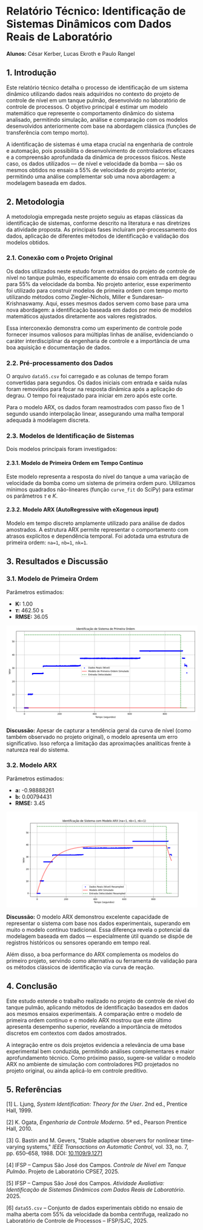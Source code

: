 # Relatório Técnico: Identificação de Sistemas Dinâmicos com Dados Reais de Laboratório
**Alunos:** César Kerber, Lucas Ekroth e Paulo Rangel

## 1. Introdução

Este relatório técnico detalha o processo de identificação de um sistema dinâmico utilizando dados reais adquiridos no contexto do projeto de controle de nível em um tanque pulmão, desenvolvido no laboratório de controle de processos. O objetivo principal é estimar um modelo matemático que represente o comportamento dinâmico do sistema analisado, permitindo simulação, análise e comparação com os modelos desenvolvidos anteriormente com base na abordagem clássica (funções de transferência com tempo morto).

A identificação de sistemas é uma etapa crucial na engenharia de controle e automação, pois possibilita o desenvolvimento de controladores eficazes e a compreensão aprofundada da dinâmica de processos físicos. Neste caso, os dados utilizados — de nível e velocidade da bomba — são os mesmos obtidos no ensaio a 55% de velocidade do projeto anterior, permitindo uma análise complementar sob uma nova abordagem: a modelagem baseada em dados.

## 2. Metodologia

A metodologia empregada neste projeto seguiu as etapas clássicas da identificação de sistemas, conforme descrito na literatura e nas diretrizes da atividade proposta. As principais fases incluíram pré-processamento dos dados, aplicação de diferentes métodos de identificação e validação dos modelos obtidos.

### 2.1. Conexão com o Projeto Original

Os dados utilizados neste estudo foram extraídos do projeto de controle de nível no tanque pulmão, especificamente do ensaio com entrada em degrau para 55% da velocidade da bomba. No projeto anterior, esse experimento foi utilizado para construir modelos de primeira ordem com tempo morto utilizando métodos como Ziegler-Nichols, Miller e Sundaresan-Krishnaswamy. Aqui, esses mesmos dados servem como base para uma nova abordagem: a identificação baseada em dados por meio de modelos matemáticos ajustados diretamente aos valores registrados.

Essa interconexão demonstra como um experimento de controle pode fornecer insumos valiosos para múltiplas linhas de análise, evidenciando o caráter interdisciplinar da engenharia de controle e a importância de uma boa aquisição e documentação de dados.

### 2.2. Pré-processamento dos Dados

O arquivo `data55.csv` foi carregado e as colunas de tempo foram convertidas para segundos. Os dados iniciais com entrada e saída nulas foram removidos para focar na resposta dinâmica após a aplicação do degrau. O tempo foi reajustado para iniciar em zero após este corte.

Para o modelo ARX, os dados foram reamostrados com passo fixo de 1 segundo usando interpolação linear, assegurando uma malha temporal adequada à modelagem discreta.

### 2.3. Modelos de Identificação de Sistemas

Dois modelos principais foram investigados:

#### 2.3.1. Modelo de Primeira Ordem em Tempo Contínuo

Este modelo representa a resposta do nível do tanque a uma variação de velocidade da bomba como um sistema de primeira ordem puro. Utilizamos mínimos quadrados não-lineares (função `curve_fit` do SciPy) para estimar os parâmetros $\tau$ e $K$.

#### 2.3.2. Modelo ARX (AutoRegressive with eXogenous input)

Modelo em tempo discreto amplamente utilizado para análise de dados amostrados. A estrutura ARX permite representar o comportamento com atrasos explícitos e dependência temporal. Foi adotada uma estrutura de primeira ordem: `na=1`, `nb=1`, `nk=1`.

## 3. Resultados e Discussão

### 3.1. Modelo de Primeira Ordem

Parâmetros estimados:
- **K:** 1.00
- **$\tau$:** 462.50 s
- **RMSE:** 36.05

![Figura 1: Identificação de Sistema de Primeira Ordem](first_order_model_identification.png)

**Discussão:** Apesar de capturar a tendência geral da curva de nível (como também observado no projeto original), o modelo apresenta um erro significativo. Isso reforça a limitação das aproximações analíticas frente à natureza real do sistema.

### 3.2. Modelo ARX

Parâmetros estimados:
- **a:** -0.98888261
- **b:** 0.00794431
- **RMSE:** 3.45

![Figura 2: Identificação de Sistema com Modelo ARX](arx_model_identification.png)

**Discussão:** O modelo ARX demonstrou excelente capacidade de representar o sistema com base nos dados experimentais, superando em muito o modelo contínuo tradicional. Essa diferença revela o potencial da modelagem baseada em dados — especialmente útil quando se dispõe de registros históricos ou sensores operando em tempo real.

Além disso, a boa performance do ARX complementa os modelos do primeiro projeto, servindo como alternativa ou ferramenta de validação para os métodos clássicos de identificação via curva de reação.

## 4. Conclusão

Este estudo estende o trabalho realizado no projeto de controle de nível do tanque pulmão, aplicando métodos de identificação baseados em dados aos mesmos ensaios experimentais. A comparação entre o modelo de primeira ordem contínuo e o modelo ARX mostrou que este último apresenta desempenho superior, revelando a importância de métodos discretos em contextos com dados amostrados.

A integração entre os dois projetos evidencia a relevância de uma base experimental bem conduzida, permitindo análises complementares e maior aprofundamento técnico. Como próximo passo, sugere-se validar o modelo ARX no ambiente de simulação com controladores PID projetados no projeto original, ou ainda aplicá-lo em controle preditivo.

## 5. Referências

[1] L. Ljung, *System Identification: Theory for the User*. 2nd ed., Prentice Hall, 1999.

[2] K. Ogata, *Engenharia de Controle Moderno*. 5ª ed., Pearson Prentice Hall, 2010.

[3] G. Bastin and M. Gevers, "Stable adaptive observers for nonlinear time-varying systems," *IEEE Transactions on Automatic Control*, vol. 33, no. 7, pp. 650–658, 1988. DOI: [10.1109/9.1271](https://doi.org/10.1109/9.1271)

[4] IFSP – Campus São José dos Campos. *Controle de Nível em Tanque Pulmão*. Projeto de Laboratório CPSE7, 2025.

[5] IFSP – Campus São José dos Campos. *Atividade Avaliativa: Identificação de Sistemas Dinâmicos com Dados Reais de Laboratório*. 2025.

[6] `data55.csv` – Conjunto de dados experimentais obtido no ensaio de malha aberta com 55\% da velocidade da bomba centrífuga, realizado no Laboratório de Controle de Processos – IFSP/SJC, 2025.

